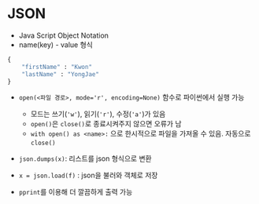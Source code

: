 # JSON

- Java Script Object Notation
- name(key) - value 형식

```python
{
    "firstName" : "Kwon"
    "lastName" : "YongJae"
}
```

- `open(<파일 경로>, mode='r', encoding=None)` 함수로 파이썬에서 실행 가능
  - 모드는 쓰기(`'w'`), 읽기(`'r'`), 수정(`'a'`)가 있음
  - `open()`은 `close()`로 종료시켜주지 않으면 오류가 남
  - `with open() as <name>:` 으로 한시적으로 파일을 가져올 수 있음. 자동으로 `close()`

- `json.dumps(x)`: 리스트를 json 형식으로 변환
- `x = json.load(f)` : json을 불러와 객체로 저장
- `pprint`를 이용해 더 깔끔하게 출력 가능